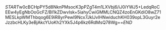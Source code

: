 $START$w0cBCHpPY5d8NknPMsocK3pPZgT4m1LXVbj6/iJ0iYWJ5+LedqRoCEEw4yEgNbOoGcFZ/BI1kZDwvIsk+5iahyCwiGMMLCNQZ4zoEnGKdiO8wZ71MESLkpWMThbqog6E9iR8yrPewI9Ncx7JklJvIHNwiduchKH039opL3Guyr2eJzzbcHLKy3eBjAkcYUoKh2YXk5J4p6kz6RdMsQ78Wg==$END$
